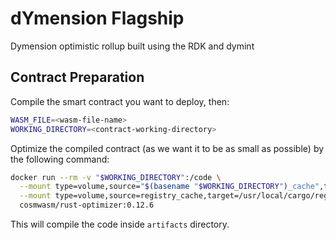 # dYmension Flagship
Dymension optimistic rollup built using the RDK and dymint

## Contract Preparation
Compile the smart contract you want to deploy, then:
```sh
WASM_FILE=<wasm-file-name>
WORKING_DIRECTORY=<contract-working-directory>
```

Optimize the compiled contract (as we want it to be as small as possible) by the following command:
```sh
docker run --rm -v "$WORKING_DIRECTORY":/code \
  --mount type=volume,source="$(basename "$WORKING_DIRECTORY")_cache",target=/code/target \
  --mount type=volume,source=registry_cache,target=/usr/local/cargo/registry \
  cosmwasm/rust-optimizer:0.12.6
```
This will compile the code inside `artifacts` directory.
